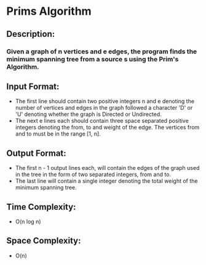 # Prims Algorithm
## Description:
### Given a graph of n vertices and e edges, the program finds the minimum spanning tree from a source s using the Prim's Algorithm.
## Input Format:
* The first line should contain two positive integers n and e denoting the number of vertices and edges in the graph followed a character 'D' or 'U' denoting whether the graph is Directed or Undirected.
* The next e lines each should contain three space separated positive integers denoting the from, to and weight of the edge. The vertices from and to must be in the range [1, n].
## Output Format:
* The first n - 1 output lines each, will contain the edges of the graph used in the tree in the form of two separated integers, from and to.
* The last line will contain a single integer denoting the total weight of the minimum spanning tree.
## Time Complexity: 
* O(n log n)
## Space Complexity: 
* O(n)